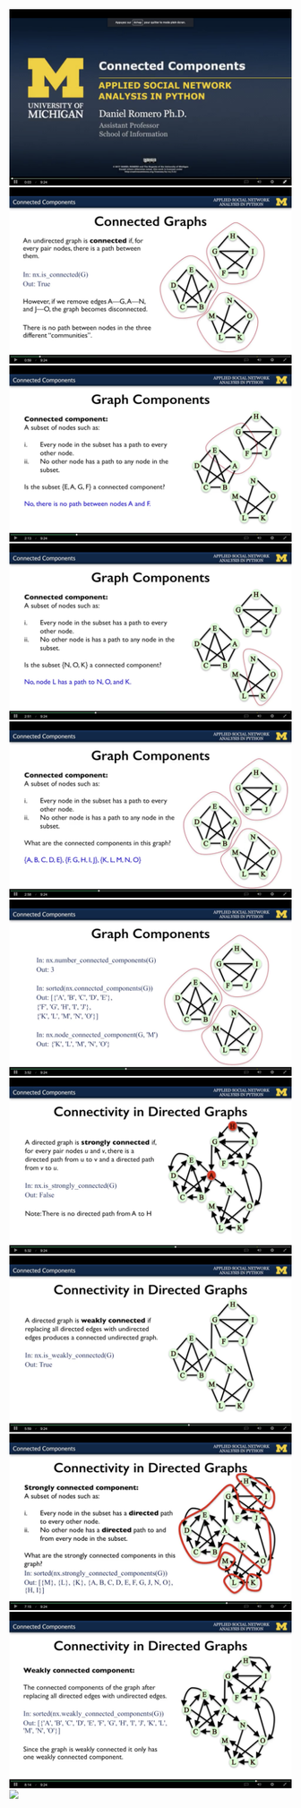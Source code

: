 <img src='../images/25.png'/>
<img src='../images/26.png'/>
<img src='../images/27.png'/>
<img src='../images/28.png'/>
<img src='../images/29.png'/>
<img src='../images/30.png'/>
<img src='../images/31.png'/>
<img src='../images/32.png'/>
<img src='../images/33.png'/>
<img src='../images/34.png'/>
<img src='../images/3s5.png'/>